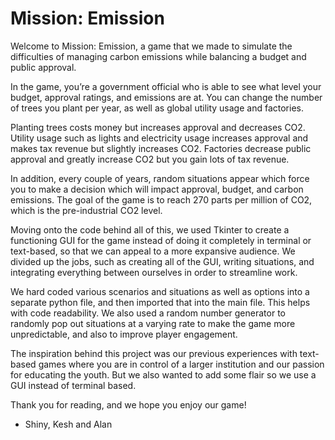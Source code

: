 # Mission: Emission

Welcome to Mission: Emission, a game that we made to simulate the difficulties of managing carbon emissions while balancing a budget and public approval.

In the game, you’re a government official who is able to see what level your budget, approval ratings, and emissions are at. You can change the number of trees you plant per year, as well as global utility usage and factories.

Planting trees costs money but increases approval and decreases CO2. Utility usage such as lights and electricity usage increases approval and makes tax revenue but slightly increases CO2. Factories decrease public approval and greatly increase CO2 but you gain lots of tax revenue.

In addition, every couple of years, random situations appear which force you to make a decision which will impact approval, budget, and carbon emissions. The goal of the game is to reach 270 parts per million of CO2, which is the pre-industrial CO2 level.

Moving onto the code behind all of this, we used Tkinter to create a functioning GUI for the game instead of doing it completely in terminal or text-based, so that we can appeal to a more expansive audience. We divided up the jobs, such as creating all of the GUI, writing situations, and integrating everything between ourselves in order to streamline work.

We hard coded various scenarios and situations as well as options into a separate python file, and then imported that into the main file. This helps with code readability. We also used a random number generator to randomly pop out situations at a varying rate to make the game more unpredictable, and also to improve player engagement.

The inspiration behind this project was our previous experiences with text-based games where you are in control of a larger institution and our passion for educating the youth. But we also wanted to add some flair so we use a GUI instead of terminal based.

Thank you for reading, and we hope you enjoy our game!
- Shiny, Kesh and Alan
